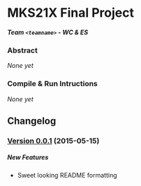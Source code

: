 # MKS21X Final Project
**_Team `<teamname>` - WC & ES_**

### Abstract
_None yet_

### Compile & Run Intructions
_None yet_


## Changelog

### [Version 0.0.1]() (2015-05-15)

##### New Features
  - Sweet looking README formatting
